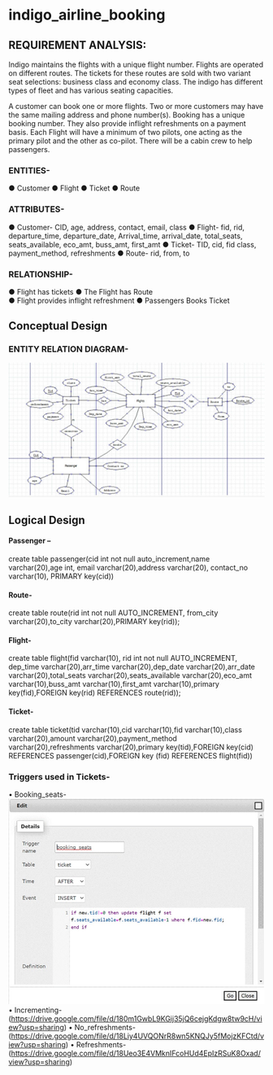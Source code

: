 # indigo_airline_booking

## REQUIREMENT ANALYSIS:
Indigo maintains the flights with a unique flight number. Flights are operated on different routes. The tickets for these routes are sold with two variant seat selections: business class and economy class.  The indigo has different types of fleet and has various seating capacities. 

A customer can book one or more flights. Two or more customers may have the same mailing address and phone number(s). Booking has a unique booking number. They also provide inflight refreshments on a payment basis. Each Flight will have a minimum of two pilots, one acting as the primary pilot and the other as co-pilot. There will be a cabin crew to help passengers.

### ENTITIES-
●	Customer
●	Flight
●	Ticket
●	Route

### ATTRIBUTES-
●	Customer- CID, age, address, contact, email, class
●	Flight- fid, rid, departure_time, departure_date, Arrival_time, arrival_date, total_seats, seats_available, eco_amt, buss_amt, first_amt
●	Ticket- TID, cid, fid class, payment_method, refreshments
●	Route- rid, from, to

### RELATIONSHIP-
●	Flight has tickets 
●	The Flight has Route  
●	Flight provides inflight refreshment 
●	Passengers Books Ticket

## Conceptual Design

### ENTITY RELATION DIAGRAM-
![ER-Diagram](https://github.com/WryCathedral/indigo_airline_booking/blob/4a4181999813bf4c30231210456c5356b0980865/er-diagram.jpg)
 
## Logical Design 

#### Passenger –
create table passenger(cid int not null auto_increment,name varchar(20),age int, email varchar(20),address varchar(20), contact_no varchar(10), PRIMARY key(cid))
 
#### Route-

create table route(rid int not null AUTO_INCREMENT, from_city varchar(20),to_city varchar(20),PRIMARY key(rid));
 
#### Flight-
create table flight(fid varchar(10), rid int not null AUTO_INCREMENT, dep_time varchar(20),arr_time varchar(20),dep_date varchar(20),arr_date varchar(20),total_seats varchar(20),seats_available varchar(20),eco_amt varchar(10),buss_amt varchar(10),first_amt varchar(10),primary key(fid),FOREIGN key(rid) REFERENCES route(rid));
  
#### Ticket-
create table ticket(tid varchar(10),cid varchar(10),fid varchar(10),class varchar(20),amount varchar(20),payment_method varchar(20),refreshments varchar(20),primary key(tid),FOREIGN key(cid) REFERENCES passenger(cid),FOREIGN key (fid) REFERENCES flight(fid))
 
 
### Triggers used in Tickets-
 
•      Booking_seats-
![ Booking_seats](booking_seats.jpg)
•      Incrementing-
(https://drive.google.com/file/d/180m1GwbL9KGij35jQ6cejgKdgw8tw9cH/view?usp=sharing)
•      No_refreshments-
(https://drive.google.com/file/d/18Liy4UVQONrR8wn5KNQJy5fMojzKFCtd/view?usp=sharing)
•      Refreshments-
(https://drive.google.com/file/d/18Ueo3E4VMknIFcoHUd4EpIzRSuK8Oxad/view?usp=sharing)

